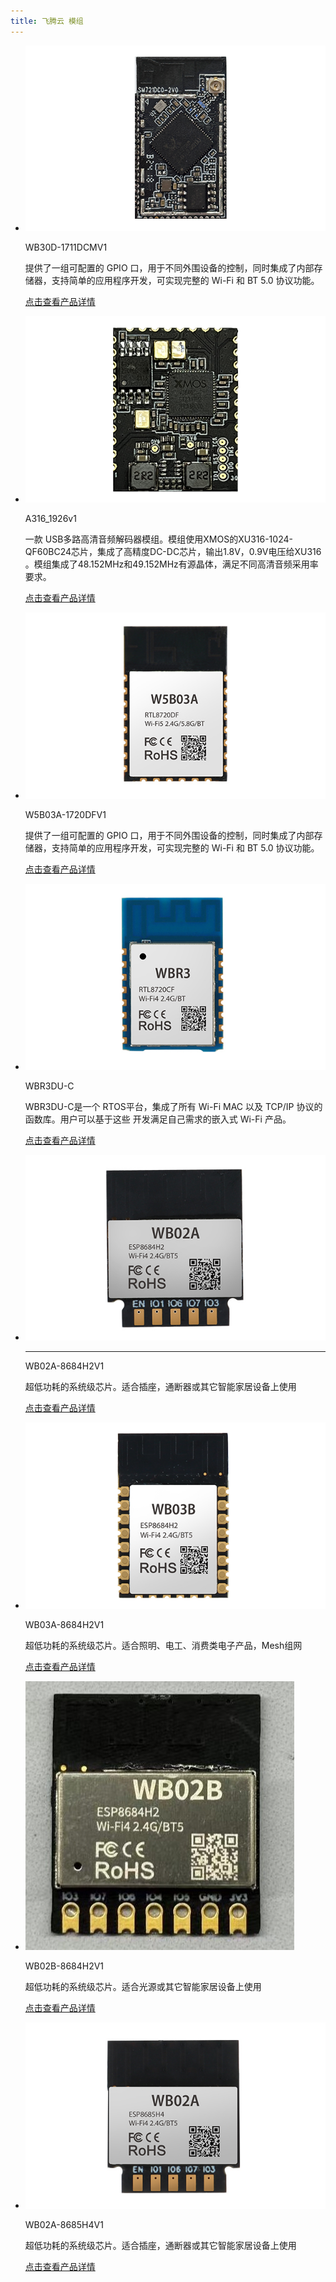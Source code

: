 ```yaml
---
title: 飞腾云 模组
---
```


<div class="grid cards" markdown>

-   ![](/assets/images/speaker/11-08/model/8711model.png)

    WB30D-1711DCMV1

    提供了一组可配置的 GPIO 口，用于不同外围设备的控制，同时集成了内部存储器，支持简单的应用程序开发，可实现完整的 Wi-Fi 和 BT 5.0 协议功能。

    [点击查看产品详情](../products/model/RTL8711.md)

-   ![](/assets/images/speaker/11-08/model/A316-product.png)

    A316_1926v1

    ⼀款 USB多路高清音频解码器模组。模组使⽤XMOS的XU316-1024-QF60BC24芯⽚，集成了高精度DC-DC芯片，输出1.8V，0.9V电压给XU316 。模组集成了48.152MHz和49.152MHz有源晶体，满足不同高清音频采用率要求。

    [点击查看产品详情](https://phaten-audio.com/zh/products/hifi_audio/a316_1926v1/)

-   ![](/assets/images/chanpin-tu/插座1.jpg)

    W5B03A-1720DFV1

    提供了一组可配置的 GPIO 口，用于不同外围设备的控制，同时集成了内部存储器，支持简单的应用程序开发，可实现完整的 Wi-Fi 和 BT 5.0 协议功能。

    [点击查看产品详情](../8720df/W5B03A-1720DFV1.md)

-   ![](/assets/images/chanpin-tu/8720cf.jpg)

    WBR3DU-C

    WBR3DU-C是一个 RTOS平台，集成了所有 Wi-Fi MAC 以及 TCP/IP 协议的函数库。用户可以基于这些 开发满足自己需求的嵌入式 Wi-Fi 产品。

    [点击查看产品详情](../8720cf/WBR3DU-C.md)

-   ![](/assets/images/chanpin-tu/wb02a.jpg)

    ---
    WB02A-8684H2V1

    超低功耗的系统级芯片。适合插座，通断器或其它智能家居设备上使用

    [点击查看产品详情](../matter/socket1_5.md)

-   ![](/assets/images/chanpin-tu/wb03a.jpg)

    WB03A-8684H2V1
    
    超低功耗的系统级芯片。适合照明、电工、消费类电子产品，Mesh组网

    [点击查看产品详情](../matter/WB03A-8684H2V1.md)
    
-   ![](/assets/images/chanpin-tu/wb02b.jpg)

    WB02B-8684H2V1

    超低功耗的系统级芯片。适合光源或其它智能家居设备上使用

    [点击查看产品详情](../matter/WB02B-8684H2V1.md)
   
-   ![](/assets/images/chanpin-tu/wb02a-h4.jpg)

    WB02A-8685H4V1

    超低功耗的系统级芯片。适合插座，通断器或其它智能家居设备上使用

    [点击查看产品详情](../tasmota/tasmota-matter.md)


</div>